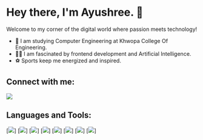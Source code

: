 # Hey there, I'm Ayushree. 👋

Welcome to my corner of the digital world where passion meets technology!

- 🌌 I am studying Computer Engineering at Khwopa College Of Engineering.
- 👨‍💻 I am fascinated by frontend development and Artificial Intelligence.
- ⚽ Sports keep me energized and inspired.

## Connect with me:
[<img src="https://img.icons8.com/fluent/48/000000/linkedin.png"/>](https://np.linkedin.com/in/ayushree-kharel-754782188)



## Languages and Tools:
<!-- ![VSCode](https://img.shields.io/badge/VSCode-007ACC?style=for-the-badge&logo=visual-studio-code&logoColor=white)
![HTML5](https://img.shields.io/badge/HTML5-E34F26?style=for-the-badge&logo=html5&logoColor=white)
![CSS3](https://img.shields.io/badge/CSS3-1572B6?style=for-the-badge&logo=css3&logoColor=white)
![C](https://img.shields.io/badge/C-00599C?style=for-the-badge&logo=c)
![C++](https://img.shields.io/badge/C++-00599C?style=for-the-badge&logo=cplusplus&logoColor=white)
![Python](https://img.shields.io/badge/Python-3776AB?style=for-the-badge&logo=python&logoColor=white)
![Jupyter](https://img.shields.io/badge/Jupyter-F37626?style=for-the-badge&logo=jupyter&logoColor=white) -->

[<img src="https://img.icons8.com/color/48/000000/visual-studio-code-2019.png"/>]
[<img src="https://img.icons8.com/color/48/000000/html-5.png"/>]
[<img src="https://img.icons8.com/color/48/000000/css3.png"/>]
[<img src="https://img.icons8.com/color/48/000000/c-programming.png"/>]
[<img src="https://img.icons8.com/color/48/000000/c-plus-plus-logo.png"/>]
[<img src="https://img.icons8.com/color/48/000000/python.png"/>]
[<img src="https://img.icons8.com/color/48/000000/jupyter.png"/>]
[<img src="https://img.icons8.com/ios-filled/50/000000/latex.png"/>]
